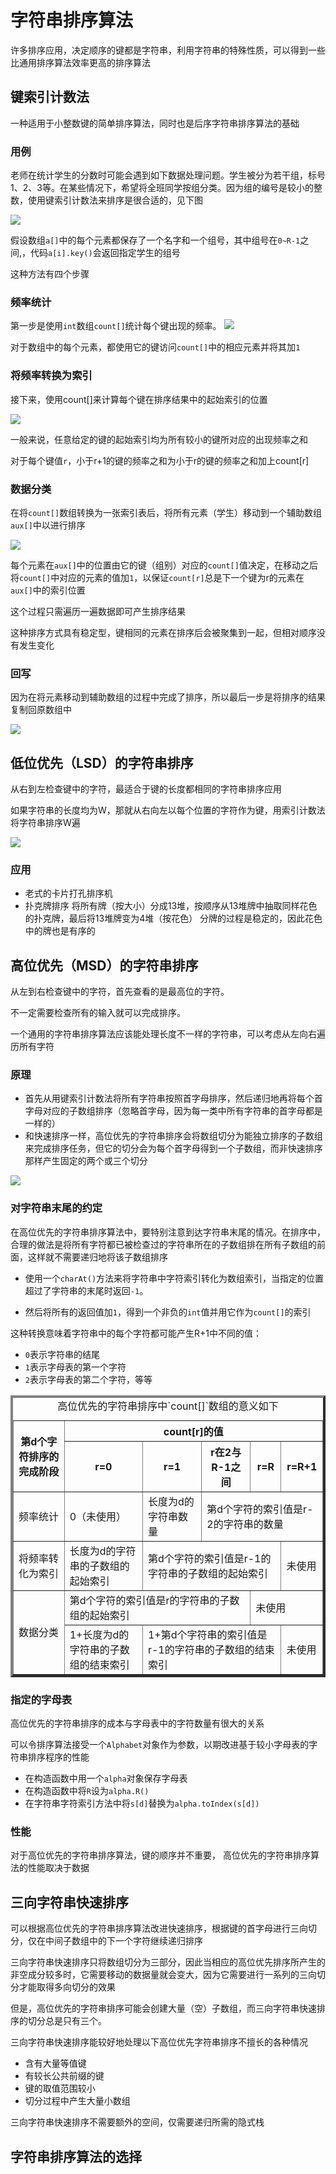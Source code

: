 # 字符串排序算法
许多排序应用，决定顺序的键都是字符串，利用字符串的特殊性质，可以得到一些比通用排序算法效率更高的排序算法
## 键索引计数法
一种适用于小整数键的简单排序算法，同时也是后序字符串排序算法的基础

### 用例
老师在统计学生的分数时可能会遇到如下数据处理问题。学生被分为若干组，标号1、2、3等。在某些情况下，希望将全班同学按组分类。因为组的编号是较小的整数，使用键索引计数法来排序是很合适的，见下图

![](assets/适用于键索引计数法的典型情况.png)

假设数组`a[]`中的每个元素都保存了一个名字和一个组号，其中组号在`0~R-1`之间,，代码`a[i].key()`会返回指定学生的组号

这种方法有四个步骤
### 频率统计
第一步是使用`int`数组`count[]`统计每个键出现的频率。
![](assets/计算频率.png)

对于数组中的每个元素，都使用它的键访问`count[]`中的相应元素并将其加`1`
### 将频率转换为索引
接下来，使用count[]来计算每个键在排序结果中的起始索引的位置

![](assets/将频率转换为起始索引.png)

一般来说，任意给定的键的起始索引均为所有较小的键所对应的出现频率之和

对于每个键值`r`，小于r+1的键的频率之和为小于r的键的频率之和加上count[r]
### 数据分类
在将`count[]`数组转换为一张索引表后，将所有元素（学生）移动到一个辅助数组`aux[]`中以进行排序

![](assets/将数据分类.png)

每个元素在`aux[]`中的位置由它的键（组别）对应的`count[]`值决定，在移动之后将`count[]`中对应的元素的值加`1`，以保证`count[r]`总是下一个键为r的元素在`aux[]`中的索引位置

这个过程只需遍历一遍数据即可产生排序结果

这种排序方式具有稳定型，键相同的元素在排序后会被聚集到一起，但相对顺序没有发生变化
### 回写
因为在将元素移动到辅助数组的过程中完成了排序，所以最后一步是将排序的结果复制回原数组中

![](assets/键索引计数法（分类阶段）.png)

## 低位优先（LSD）的字符串排序
从右到左检查键中的字符，最适合于键的长度都相同的字符串排序应用

如果字符串的长度均为W，那就从右向左以每个位置的字符作为键，用索引计数法将字符串排序W遍

![](assets/低位优先排序.png)
### 应用
- 老式的卡片打孔排序机
- 扑克牌排序
  将所有牌（按大小）分成13堆，按顺序从13堆牌中抽取同样花色的扑克牌，最后将13堆牌变为4堆（按花色）
  分牌的过程是稳定的，因此花色中的牌也是有序的

## 高位优先（MSD）的字符串排序
从左到右检查键中的字符，首先查看的是最高位的字符。

不一定需要检查所有的输入就可以完成排序。

一个通用的字符串排序算法应该能处理长度不一样的字符串，可以考虑从左向右遍历所有字符
### 原理
- 首先从用键索引计数法将所有字符串按照首字母排序，然后递归地再将每个首字母对应的子数组排序（忽略首字母，因为每一类中所有字符串的首字母都是一样的）
- 和快速排序一样，高位优先的字符串排序会将数组切分为能独立排序的子数组来完成排序任务，但它的切分会为每个首字母得到一个子数组，而非快速排序那样产生固定的两个或三个切分

![](assets/高位优先字符串递归调用轨迹.png)

### 对字符串末尾的约定
在高位优先的字符串排序算法中，要特别注意到达字符串末尾的情况。在排序中，合理的做法是将所有字符都已被检查过的字符串所在的子数组排在所有子数组的前面，这样就不需要递归地将该子数组排序

- 使用一个`charAt()`方法来将字符串中字符索引转化为数组索引，当指定的位置超过了字符串的末尾时返回`-1`。

- 然后将所有的返回值加`1`，得到一个非负的`int`值并用它作为`count[]`的索引

这种转换意味着字符串中的每个字符都可能产生R+1中不同的值：
- `0`表示字符串的结尾
- `1`表示字母表的第一个字符
- `2`表示字母表的第二个字符，等等 

<table border="4">
  <caption>高位优先的字符串排序中`count[]`数组的意义如下</caption>
  <thead>
    <tr>
      <th rowspan = "2">第d个字符排序的完成阶段</th>
      <th colspan = "5" style="text-align:center" >count[r]的值</th>
    </tr>
    <tr>
      <th >r=0</th>
      <th >r=1</th>
      <th >r在2与R-1之间</th>
      <th >r=R</th>
      <th >r=R+1</th>
    </tr>
  </thead>
  <tbody>
    <tr>
      <td>频率统计</td>
      <td>0（未使用）</td>
      <td>长度为d的字符串数量</td>
      <td colspan = "3">第d个字符的索引值是r-2的字符串的数量</td>
    </tr>
    <tr>
      <td>将频率转化为索引</td>
      <td>长度为d的字符串的子数组的起始索引</td>
      <td colspan = "3">第d个字符的索引值是r-1的字符串的子数组的起始索引</td>
      <td>未使用</td>
    </tr>
    <tr>
      <td rowspan = "2">数据分类</td>
      <td colspan = "3">第d个字符的索引值是r的字符串的子数组的起始索引</td>
      <td colspan = "2">未使用</td>
    </tr>
    <tr>
      <td >1+长度为d的字符串的子数组的结束索引</td>
      <td colspan = "3">1+第d个字符串的索引值是r-1的字符串的子数组的结束索引</td>
      <td>未使用</td>
    </tr>
  </tbody>
</table>

### 指定的字母表
高位优先的字符串排序的成本与字母表中的字符数量有很大的关系

可以令排序算法接受一个`Alphabet`对象作为参数，以期改进基于较小字母表的字符串排序程序的性能

- 在构造函数中用一个`alpha`对象保存字母表
- 在构造函数中将`R`设为`alpha.R()`
- 在字符串字符索引方法中将`s[d]`替换为`alpha.toIndex(s[d])`

### 性能
对于高位优先的字符串排序算法，键的顺序并不重要，
高位优先的字符串排序算法的性能取决于数据
## 三向字符串快速排序
可以根据高位优先的字符串排序算法改进快速排序，根据键的首字母进行三向切分，仅在中间子数组中的下一个字符继续递归排序

三向字符串快速排序只将数组切分为三部分，因此当相应的高位优先排序所产生的非空成分较多时，它需要移动的数据量就会变大，因为它需要进行一系列的三向切分才能取得多向切分的效果

但是，高位优先的字符串排序可能会创建大量（空）子数组，而三向字符串快速排序的切分总是只有三个。

三向字符串快速排序能较好地处理以下高位优先字符串排序不擅长的各种情况
- 含有大量等值键
- 有较长公共前缀的键
- 键的取值范围较小
- 切分过程中产生大量小数组

三向字符串快速排序不需要额外的空间，仅需要递归所需的隐式栈
## 字符串排序算法的选择